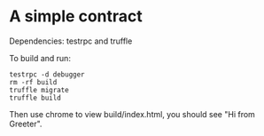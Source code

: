 # A simple contract

Dependencies: testrpc and truffle

To build and run:
```
testrpc -d debugger
rm -rf build
truffle migrate
truffle build
```

Then use chrome to view build/index.html, you should see "Hi from Greeter".
